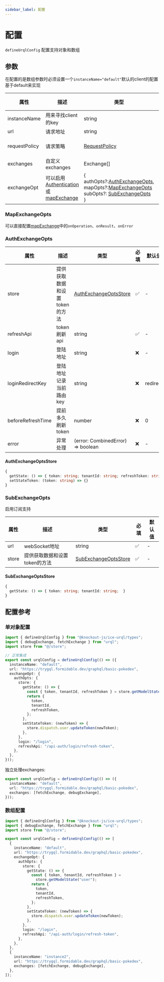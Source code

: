 ```yaml
---
sidebar_label: 配置
---
```


# 配置

`defineUrqlConfig` 配置支持对象和数组

## 参数

在配置的是数组参数时必须设置一个`instanceName="default"`默认的client的配置基于default来实现

| 属性          | 描述                                                                                                                                                                               | 类型                                                                                                                                                            | 必填 | 默认值            |
| ------------- | ---------------------------------------------------------------------------------------------------------------------------------------------------------------------------------- | --------------------------------------------------------------------------------------------------------------------------------------------------------------- | ---- | ----------------- |
| instanceName  | 用来寻找client的key                                                                                                                                                                | string                                                                                                                                                          | ✅    | ---               |
| url           | 请求地址                                                                                                                                                                           | string                                                                                                                                                          | ✅    | ---               |
| requestPolicy | 请求策略                                                                                                                                                                           | [RequestPolicy](https://formidable.com/open-source/urql/docs/basics/document-caching/#request-policies)                                                         | ❌    | cache-and-network |
| exchanges     | 自定义exchanges                                                                                                                                                                    | Exchange[]                                                                                                                                                      | ❌    | ---               |
| exchangeOpt   | 可以启用[Authentication](https://formidable.com/open-source/urql/docs/advanced/authentication/)或[mapExchange](https://formidable.com/open-source/urql/docs/api/core/#mapexchange) | {<br/>authOpts?:[AuthExchangeOpts](#authexchangeopts),<br/>mapOpts?:[MapExchangeOpts](#mapexchangeopts)<br/>subOpts?: [SubExchangeOpts](#subexchangeopts)<br/>} | ❌    | ---               |

### MapExchangeOpts

可以直接配置[mapExchange](https://formidable.com/open-source/urql/docs/api/core/#mapexchange)中的`onOperation`、`onResult`、`onError`

### AuthExchangeOpts

| 属性              | 描述                          | 类型                                            | 必填 | 默认值   |
| ----------------- | ----------------------------- | ----------------------------------------------- | ---- | -------- |
| store             | 提供获取数据和设置token的方法 | [AuthExchangeOptsStore](#authexchangeoptsstore) | ✅    | -        |
| refreshApi        | token刷新api                  | string                                          | ✅    | -        |
| login             | 登陆地址                      | string                                          | ❌    | -        |
| loginRedirectKey  | 登陆地址记录当前路由key       | string                                          | ❌    | redirect |
| beforeRefreshTime | 提前多久刷新token             | number                                          | ❌    | 0        |
| error             | 异常处理                      | (error: CombinedError) => boolean               | ❌    | -        |

#### AuthExchangeOptsStore

```ts
{
  getState: () => { token: string; tenantId: string; refreshToken: string; }
  setStateToken: (token: string) => {}
}

```

### SubExchangeOpts

启用订阅支持

| 属性  | 描述                          | 类型                                           | 必填 | 默认值 |
| ----- | ----------------------------- | ---------------------------------------------- | ---- | ------ |
| url   | webSocket地址                 | string                                         | ✅    | -      |
| store | 提供获取数据和设置token的方法 | [SubExchangeOptsStore](#subexchangeoptsstore) | ✅    | -      |


#### SubExchangeOptsStore

```ts
{
  getState: () => { token: string; tenantId: string;  }
}

```

## 配置参考

### 单对象配置

```ts
import { defineUrqlConfig } from "@knockout-js/ice-urql/types";
import { debugExchange, fetchExchange } from "urql";
import store from "@/store";

// 正常集成
export const urqlConfig = defineUrqlConfig(() => ({
  instanceName: "default",
  url: "https://trygql.formidable.dev/graphql/basic-pokedex",
  exchangeOpt: {
    authOpts: {
      store: {
        getState: () => {
          const { token, tenantId, refreshToken } = store.getModelState("user");
          return {
            token,
            tenantId,
            refreshToken,
          };
        },
        setStateToken: (newToken) => {
          store.dispatch.user.updateToken(newToken);
        },
      },
      login: "/login",
      refreshApi: "/api-auth/login/refresh-token",
    },
  },
}));
```

独立处理exchanges:

```ts
export const urqlConfig = defineUrqlConfig(() => ({
  instanceName: "default",
  url: "https://trygql.formidable.dev/graphql/basic-pokedex",
  exchanges: [fetchExchange, debugExchange],
}));
```

### 数组配置

```ts
import { defineUrqlConfig } from "@knockout-js/ice-urql/types";
import { debugExchange, fetchExchange } from "urql";
import store from "@/store";

export const urqlConfig = defineUrqlConfig(() => [
  {
    instanceName: "default",
    url: "https://trygql.formidable.dev/graphql/basic-pokedex",
    exchangeOpt: {
      authOpts: {
        store: {
          getState: () => {
            const { token, tenantId, refreshToken } =
              store.getModelState("user");
            return {
              token,
              tenantId,
              refreshToken,
            };
          },
          setStateToken: (newToken) => {
            store.dispatch.user.updateToken(newToken);
          },
        },
        login: "/login",
        refreshApi: "/api-auth/login/refresh-token",
      },
    },
  },
  {
    instanceName: "instance2",
    url: "https://trygql.formidable.dev/graphql/basic-pokedex",
    exchanges: [fetchExchange, debugExchange],
  },
]);
```
